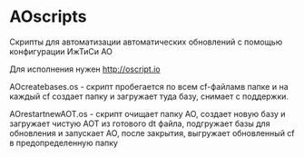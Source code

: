 # AOscripts
Скрипты для автоматизации автоматических обновлений с помощью конфигурации ИжТиСи АО

Для исполнения нужен http://oscript.io

AOcreatebases.os - скрипт пробегается по всем cf-файламв папке и на каждый cf создает папку и загружает туда базу, снимает с поддержки.

AOrestartnewAOT.os - скрипт очищает папку АО, создает новую базу и загружает чистую АОТ из готового dt файла, подгружает базы для обновления и запускает АО, после закрытия, выгружает обновленный cf в предопределенную папку
